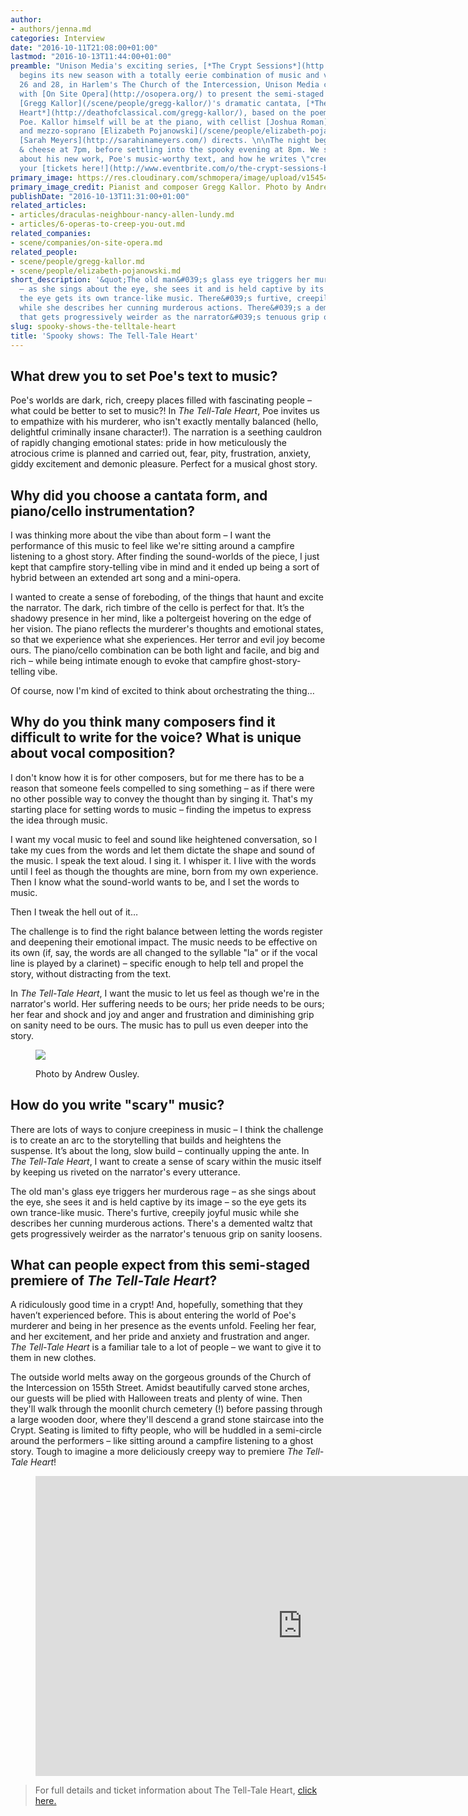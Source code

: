 ```yaml
---
author:
- authors/jenna.md
categories: Interview
date: "2016-10-11T21:08:00+01:00"
lastmod: "2016-10-13T11:44:00+01:00"
preamble: "Unison Media's exciting series, [*The Crypt Sessions*](http://deathofclassical.com/),
  begins its new season with a totally eerie combination of music and venue. On October
  26 and 28, in Harlem's The Church of the Intercession, Unison Media collaborates
  with [On Site Opera](http://osopera.org/) to present the semi-staged premiere of
  [Gregg Kallor](/scene/people/gregg-kallor/)'s dramatic cantata, [*The Tell-Tale
  Heart*](http://deathofclassical.com/gregg-kallor/), based on the poem by Edgar Allan
  Poe. Kallor himself will be at the piano, with cellist [Joshua Roman](http://www.joshuaroman.com/)
  and mezzo-soprano [Elizabeth Pojanowski](/scene/people/elizabeth-pojanowski/), and
  [Sarah Meyers](http://sarahinameyers.com/) directs. \n\nThe night begins with wine
  & cheese at 7pm, before settling into the spooky evening at 8pm. We spoke with Kallor
  about his new work, Poe's music-worthy text, and how he writes \"creepiness in music.\"\n\nGrab
  your [tickets here!](http://www.eventbrite.com/o/the-crypt-sessions-by-unison-media-8512851732)"
primary_image: https://res.cloudinary.com/schmopera/image/upload/v1545409169/media/webhook-uploads/1476350622205/2016-10-13---Kallor-Ousley.jpg.jpg
primary_image_credit: Pianist and composer Gregg Kallor. Photo by Andrew Ousley.
publishDate: "2016-10-13T11:31:00+01:00"
related_articles:
- articles/draculas-neighbour-nancy-allen-lundy.md
- articles/6-operas-to-creep-you-out.md
related_companies:
- scene/companies/on-site-opera.md
related_people:
- scene/people/gregg-kallor.md
- scene/people/elizabeth-pojanowski.md
short_description: '&quot;The old man&#039;s glass eye triggers her murderous rage
  – as she sings about the eye, she sees it and is held captive by its image – so
  the eye gets its own trance-like music. There&#039;s furtive, creepily joyful music
  while she describes her cunning murderous actions. There&#039;s a demented waltz
  that gets progressively weirder as the narrator&#039;s tenuous grip on sanity loosens.&quot;'
slug: spooky-shows-the-telltale-heart
title: 'Spooky shows: The Tell-Tale Heart'
---
```


## What drew you to set Poe's text to music?

Poe's worlds are dark, rich, creepy places filled with fascinating people – what could be better to set to music?! In *The Tell-Tale Heart*, Poe invites us to empathize with his murderer, who isn't exactly mentally balanced (hello, delightful criminally insane character!). The narration is a seething cauldron of rapidly changing emotional states: pride in how meticulously the atrocious crime is planned and carried out, fear, pity, frustration, anxiety, giddy excitement and demonic pleasure. Perfect for a musical ghost story.

## Why did you choose a cantata form, and piano/cello instrumentation?

I was thinking more about the vibe than about form – I want the performance of this music to feel like we're sitting around a campfire listening to a ghost story. After finding the sound-worlds of the piece, I just kept that campfire story-telling vibe in mind and it ended up being a sort of hybrid between an extended art song and a mini-opera.

I wanted to create a sense of foreboding, of the things that haunt and excite the narrator. The dark, rich timbre of the cello is perfect for that. It’s the shadowy presence in her mind, like a poltergeist hovering on the edge of her vision. The piano reflects the murderer's thoughts and emotional states, so that we experience what she experiences. Her terror and evil joy become ours. The piano/cello combination can be both light and facile, and big and rich – while being intimate enough to evoke that campfire ghost-story-telling vibe.

Of course, now I'm kind of excited to think about orchestrating the thing…

## Why do you think many composers find it difficult to write for the voice? What is unique about vocal composition?

I don't know how it is for other composers, but for me there has to be a reason that someone feels compelled to sing something – as if there were no other possible way to convey the thought than by singing it. That's my starting place for setting words to music – finding the impetus to express the idea through music.

I want my vocal music to feel and sound like heightened conversation, so I take my cues from the words and let them dictate the shape and sound of the music. I speak the text aloud. I sing it. I whisper it. I live with the words until I feel as though the thoughts are mine, born from my own experience. Then I know what the sound-world wants to be, and I set the words to music. 

Then I tweak the hell out of it…

The challenge is to find the right balance between letting the words register and deepening their emotional impact. The music needs to be effective on its own (if, say, the words are all changed to the syllable "la" or if the vocal line is played by a clarinet) – specific enough to help tell and propel the story, without distracting from the text.

In *The Tell-Tale Heart*, I want the music to let us feel as though we're in the narrator's world. Her suffering needs to be ours; her pride needs to be ours; her fear and shock and joy and anger and frustration and diminishing grip on sanity need to be ours. The music has to pull us even deeper into the story.

<figure data-type="image">

![](https://res.cloudinary.com/schmopera/image/upload/v1545409169/media/webhook-uploads/1476353340758/2016-10-13---Gregg-Crypt-Announcement.jpg.jpg)
<figcaption>Photo by Andrew Ousley.</figcaption>
</figure>

## How do you write "scary" music?

There are lots of ways to conjure creepiness in music – I think the challenge is to create an arc to the storytelling that builds and heightens the suspense. It’s about the long, slow build – continually upping the ante. In *The Tell-Tale Heart*, I want to create a sense of scary within the music itself by keeping us riveted on the narrator's every utterance. 

The old man's glass eye triggers her murderous rage – as she sings about the eye, she sees it and is held captive by its image – so the eye gets its own trance-like music. There's furtive, creepily joyful music while she describes her cunning murderous actions. There's a demented waltz that gets progressively weirder as the narrator's tenuous grip on sanity loosens.

## What can people expect from this semi-staged premiere of *The Tell-Tale Heart*?

A ridiculously good time in a crypt! And, hopefully, something that they haven’t experienced before. This is about entering the world of Poe's murderer and being in her presence as the events unfold. Feeling her fear, and her excitement, and her pride and anxiety and frustration and anger. *The Tell-Tale Heart* is a familiar tale to a lot of people – we want to give it to them in new clothes.

The outside world melts away on the gorgeous grounds of the Church of the Intercession on 155th Street. Amidst beautifully carved stone arches, our guests will be plied with Halloween treats and plenty of wine. Then they'll walk through the moonlit church cemetery (!) before passing through a large wooden door, where they'll descend a grand stone staircase into the Crypt. Seating is limited to fifty people, who will be huddled in a semi-circle around the performers – like sitting around a campfire listening to a ghost story. Tough to imagine a more deliciously creepy way to premiere *The Tell-Tale Heart*!

<figure data-type="video">
<iframe width="854" height="480" src="https://www.youtube.com/embed/BvSsoGjoJzc" frameborder="0" allowfullscreen></iframe>
</figure>

>For full details and ticket information about The Tell-Tale Heart, [click here.](http://www.eventbrite.com/o/the-crypt-sessions-by-unison-media-8512851732)
